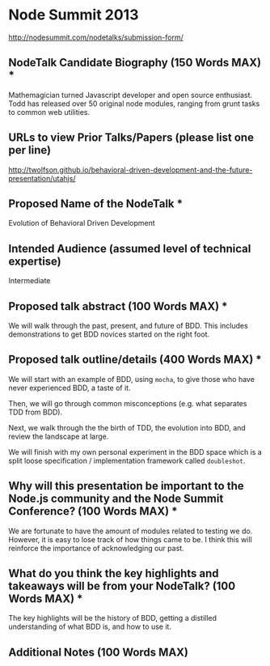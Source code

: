 # Node Summit 2013
http://nodesummit.com/nodetalks/submission-form/

## NodeTalk Candidate Biography (150 Words MAX) *
Mathemagician turned Javascript developer and open source enthusiast. Todd has released over 50 original node modules, ranging from grunt tasks to common web utilities.

## URLs to view Prior Talks/Papers (please list one per line)
http://twolfson.github.io/behavioral-driven-development-and-the-future-presentation/utahjs/

## Proposed Name of the NodeTalk *
Evolution of Behavioral Driven Development

## Intended Audience (assumed level of technical expertise)
Intermediate

## Proposed talk abstract (100 Words MAX) *
We will walk through the past, present, and future of BDD. This includes demonstrations to get BDD novices started on the right foot.

## Proposed talk outline/details (400 Words MAX) *
We will start with an example of BDD, using `mocha`, to give those who have never experienced BDD, a taste of it.

Then, we will go through common misconceptions (e.g. what separates TDD from BDD).

Next, we walk through the the birth of TDD, the evolution into BDD, and review the landscape at large.

We will finish with my own personal experiment in the BDD space which is a split loose specification / implementation framework called `doubleshot`.

## Why will this presentation be important to the Node.js community and the Node Summit Conference? (100 Words MAX) *
We are fortunate to have the amount of modules related to testing we do. However, it is easy to lose track of how things came to be. I think this will reinforce the importance of acknowledging our past.

## What do you think the key highlights and takeaways will be from your NodeTalk? (100 Words MAX) *
The key highlights will be the history of BDD, getting a distilled understanding of what BDD is, and how to use it.

## Additional Notes (100 Words MAX)